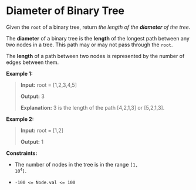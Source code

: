 # Diameter of Binary Tree

Given the <code>root</code> of a binary tree, return *the length of the **diameter** of the tree*.

The **diameter** of a binary tree is the **length** of the longest path between any two nodes in a tree. This path may or may not pass through the <code>root</code>.

The **length** of a path between two nodes is represented by the number of edges between them.


**Example 1:**
>
> **Input:** root = [1,2,3,4,5]
>
> **Output:** 3
>
> **Explanation:** 3 is the length of the path [4,2,1,3] or [5,2,1,3].

**Example 2:**
>
> **Input:** root = [1,2]
>
> **Output:** 1


**Constraints:**

- The number of nodes in the tree is in the range <code>[1, 10<sup>4</sup>]</code>.

- <code>-100 &lt;= Node.val &lt;= 100</code>
